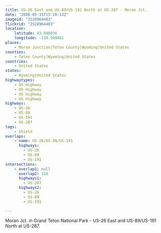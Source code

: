 ```yaml
---
title: US-26 East and US-89/US-191 North at US-287 - Moran Jct.
date: "2008-05-15T15:10:13Z"
imageid: "2528964483"
flickrid: "2528964483"
location:
    latitude: 43.840036
    longitude: -110.509881
places:
    - Moran Junction|Teton County|Wyoming|United States
counties:
    - Teton County|Wyoming|United States
countries:
    - United States
states:
    - Wyoming|United States
highwaytypes:
    - US Highway
    - US Highway
    - US Highway
    - US Highway
highways:
    - US-26
    - US-89
    - US-191
    - US-287
tags:
    - Shield
overlaps:
    - name: US-26/US-89/US-191
      highways:
        - US-26
        - US-89
        - US-191
intersections:
    - overlap1: null
      overlap2: 118
      highways1:
        - US-287
      highways2:
        - US-26
        - US-89
        - US-191

---
```

 Moran Jct. in Grand Teton National Park - US-26 East and US-89/US-191 North at US-287.